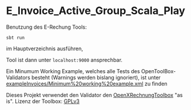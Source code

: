 # E_Invoice_Active_Group_Scala_Play

Benutzung des E-Rechung Tools:

`sbt run`

im Hauptverzeichnis ausführen,

Tool ist dann unter `localhost:9000` ansprechbar.

Ein Minumum Working Example, welches alle Tests des OpenToolBox-Validators besteht (Warnings werden bislang ignoriert), ist unter [exampleInvoices/Minimum%20working%20example.xml](exampleInvoices/Minimum%20working%20example.xml) zu finden

Dieses Projekt verwendet den Validator den [OpenXRechnungToolbox](https://github.com/jcthiele/OpenXRechnungToolbox) "as is". Lizenz der Toolbox: [GPLv3](Toolbox/license.txt)
